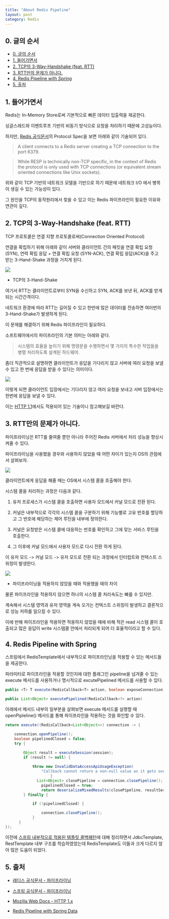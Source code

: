 ```yaml
---
title: "About Redis Pipeline"
layout: post
category: Redis
---
```


## 0. 글의 순서

- [0. 글의 순서](#0-글의-순서)
- [1. 들어가면서](#1-들어가면서)
- [2. TCP의 3-Way-Handshake (feat. RTT)](#2-tcp의-3-way-handshake-feat-rtt)
- [3. RTT만의 문제가 아니다.](#3-rtt만의-문제가-아니다)
- [4. Redis Pipeline with Spring](#4-redis-pipeline-with-spring)
- [5. 출처](#5-출처)


## 1. 들어가면서

Redis는 In-Memory Store로써 기본적으로 빠른 데이터 입출력을 제공한다.

싱글스레드와 이벤트루프 기반의 비동기 방식으로 요청을 처리하기 때문에 고성능이다.

하지만, [Redis 공식문서](https://redis.io/topics/protocol)의 Protocol Spec을 보면 아래와 같이 기술되어 있다.


> A client connects to a Redis server creating a TCP connection to the port 6379.

> While RESP is technically non-TCP specific, in the context of Redis the protocol is only used with TCP connections (or equivalent stream oriented connections like Unix sockets).


위와 같이 TCP 기반의 네트워크 모델을 기반으로 하기 때문에 네트워크 I/O 에서 병목이 생길 수 있는 가능성이 있다.

그 원인을 TCP의 동작원리에서 찾을 수 있고 이는 Redis 파이프라인이 필요한 이유와 연관이 깊다.

## 2. TCP의 3-Way-Handshake (feat. RTT)


TCP 프로토콜은 연결 지향 프로토콜로써(Connection Oriented Protocol)

연결을 확립하기 위해 아래와 같이 서버와 클라이언트 간의 패킷을
연결 확립 요청 (SYN), 연력 확립 응답 + 연결 확립 요청 (SYN-ACK), 연결 확립 응답(ACK)을 주고 받는 3-Hand-Shake 과정을 거치게 된다.

![](https://www.researchgate.net/publication/323353729/figure/fig1/AS:597014421176321@1519350738343/Measuring-round-trip-time-RTT-in-a-three-way-handshake-of-the-Transmission-Control.png)
* TCP의 3-Hand-Shake

여기서 RTT는 클라이언트로부터 SYN을 수신하고 SYN, ACK를 보낸 뒤, ACK를 받게 되는 시간간격이다.

네트워크 환경에 따라 RTT는 길어질 수 있고 한번에 많은 데이터를 전송하면 여러번의 3-Hand-Shake가 발생하게 된다.

이 문제를 해결하기 위해 Redis 파이프라인이 필요하다.

소프트웨어에서의 파이프라인의 기본 의미는 아래와 같다.

> 시스템의 효율을 높이기 위해 명령문을 수행하면서 몇 가지의 특수한 작업들을 병렬 처리하도록 설계된 하드웨어.

좀더 직관적으로 설명하면 클라이언트가 응답을 기다리지 않고 서버에 여러 요청을 보낼 수 있고 한 번에 응답을 받을 수 있다는 의미이다.

![](https://user-images.githubusercontent.com/44136364/136777234-a9dc4c67-ffde-401b-903f-fc46665931ee.png)

이렇게 되면 클라이언트 입장에서는 기다리지 않고 여러 요청을 보내고 서버 입장에서는 한번에 응답을 보낼 수 있다.

이는 [HTTP 1.1](https://developer.mozilla.org/en-US/docs/Web/HTTP/Connection_management_in_HTTP_1.x)에서도 적용되어 있는 기술이니 참고해보길 바란다.

## 3. RTT만의 문제가 아니다.

파이프라이닝은 RTT를 줄여줄 뿐만 아니라 주어진 Redis 서버에서 처리 성능을 향상시켜줄 수 있다.

파이프라이닝을 사용했을 경우와 사용하지 않았을 때 어떤 차이가 있는지 OS의 관점에서 살펴보자.

![](https://miro.medium.com/max/1540/1*J3LbfnG88ysmltH48VhU6w.png)

클라이언트에게 응답을 해줄 때는 OS에서 시스템 콜을 호출해야 한다.

시스템 콜을 처리하는 과정은 다음과 같다.

1. 유저 프로세스가 시스템 콜을 호출하면 사용자 모드에서 커널 모드로 전환 된다.

2. 커널은 내부적으로 각각의 시스템 콜을 구분하기 위해 기능별로 고유 번호를 할당하고 그 번호에 해당하는 제어 루틴을 내부에 정의한다.

3. 커널은 요청받은 시스템 콜에 대응하는 번호를 확인하고 그에 맞는 서비스 루틴을 호출한다.

4. 그 이후에 커널 모드에서 사용자 모드로 다시 전환 하게 된다.

이 유저 모드 -> 커널 모드 -> 유저 모드로 전환 되는 과정에서 인터럽트와 컨텍스트 스위칭이 발생한다.

![](https://user-images.githubusercontent.com/44136364/136745929-f1b7afba-708b-4e65-8273-41d12ef459ff.png)
- 파이프라이닝을 적용하지 않았을 때와 적용했을 때의 차이

물론 파이프라인을 적용하지 않으면 하나의 시스템 콜 처리속도는 빠를 수 있지만.

계속해서 시스템 영역과 유저 영역을 계속 오가는 컨텍스트 스위칭이 발생하고 결론적으로 성능 저하를 일으킬 수 있다.

이에 반해 파이프라인을 적용하면 적용하지 않았을 때에 비해 적은 read 시스템 콜이 호출되고 많은 응답이 write 시스템콜 안에서 처리되게 되어 더 효율적이라고 할 수 있다.


## 4. Redis Pipeline with Spring

스프링에서 RedisTemplate에서 내부적으로 파이프라인닝을 적용할 수 있는 메서드들을 제공한다.

파라미터로 파이프라인을 적용할 것인지에 대한 플래그인 pipeline을 넘겨줄 수 있는 execute 메서드를 사용하거나 명시적으로 excutePipelined 메서드를 사용할 수 있다.


~~~java
public <T> T execute(RedisCallback<T> action, boolean exposeConnection, boolean pipeline)
~~~

~~~java
public List<Object> executePipelined(RedisCallback<?> action)
~~~

아래에서 메서드 내부의 일부분을 살펴보면 execute 메서드를 실행할 때 openPipleline() 메서드를 통해 파이프라인을 적용하는 것을 화인할 수 있다.

~~~java
return execute((RedisCallback<List<Object>>) connection -> {

	connection.openPipeline();
	boolean pipelinedClosed = false;
	try {

		Object result = executeSession(session);
		if (result != null) {
      
			throw new InvalidDataAccessApiUsageException(
				"Callback cannot return a non-null value as it gets overwritten by the pipeline");
					}
			  List<Object> closePipeline = connection.closePipeline();
				pipelinedClosed = true;
				return deserializeMixedResults(closePipeline, resultSerializer, hashKeySerializer, hashValueSerializer);
		} finally {

			if (!pipelinedClosed) {

				connection.closePipeline();
			}
	  }
});
~~~

이전에 [스프링 내부적으로 적용된 템플릿 콜백패턴](https://blog.minseong.kim/spring-template-callback-pattern.html)에 대해 정리하면서 JdbcTemplate, RestTemplate 내부 구조를 학습하였었는데 RedisTemplate도 이들과 크게 다르지 않아 많은 도움이 되었다.

<!-- ## 글을 마치며

파이프라인을 적용했을 때 빠른 이유를 CS 이론을 근거로 알아보았다.

이번 계기를 통해 다시 한번 메서드 하나로 파이프라인을 적용할 수 있는 스프링의 추상화에 다시 한번 감탄하게 되었다.

TCP의 지향점인 신뢰
어떤 기술이던 간에 완벽한 기술은 없고 
어떻게든 이를 해결하기위해 Pipleling을 통해 최대한 RTT를 최소화 하기 위해 최적화 한 부분이 매우 흥미로웠다. -->

## 5. 출처

- [레디스 공식문서 - 파이프라이닝](https://redis.io/topics/pipelining)

- [스프링 공식문서 - 파이프라이닝](https://docs.spring.io/spring-data/redis/docs/current/reference/html/#pipeline)

- [Mozilla Web Docs - HTTP 1.x](https://developer.mozilla.org/en-US/docs/Web/HTTP/Connection_management_in_HTTP_1.x)

- [Redis Pipeline with Spring Data](https://m.blog.naver.com/PostView.nhn?blogId=willygwu2003&logNo=130172698244&proxyReferer=https:%2F%2Fwww.google.com%2F)

